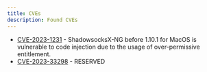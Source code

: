 ```yaml
---
title: CVEs
description: Found CVEs
---
```


* [CVE-2023-1231](../posts/cve_2023_27574.html) - ShadowsocksX-NG before 1.10.1 for MacOS is vulnerable to code injection due to the usage of over-permissive entitlement.
* [CVE-2023-33298](../posts/cve_2023_33298.html) - RESERVED
